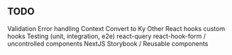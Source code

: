 ## TODO

Validation
Error handling
Context
Convert to Ky
Other React hooks
custom hooks
Testing (unit, integration, e2e)
react-query
react-hook-form / uncontrolled components
NextJS
Storybook / Reusable components
